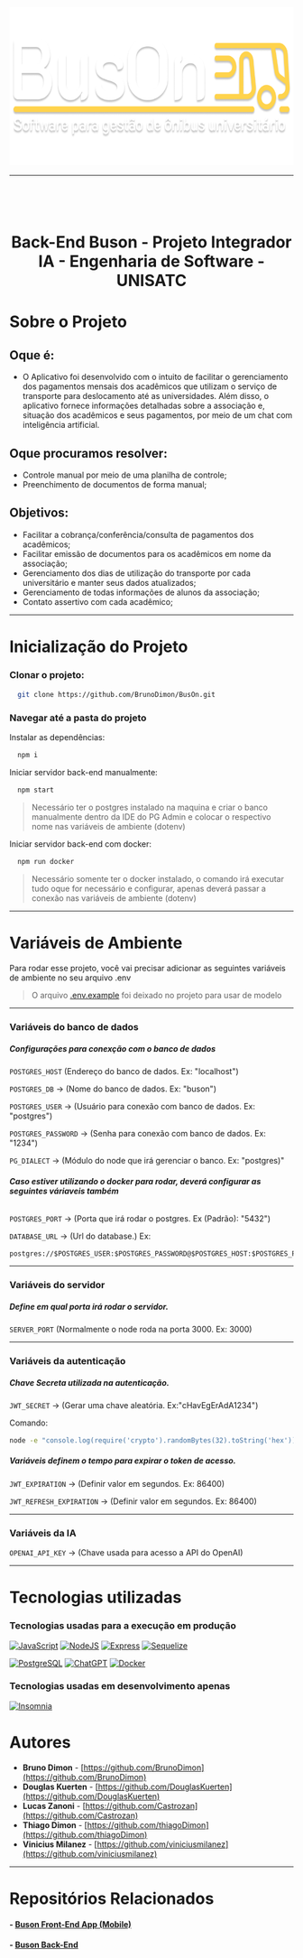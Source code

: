 <div align="center">
  <img src="https://github.com/BrunoDimon/BusOnApp/blob/main/assets/busOnFonteBranca.png" alt="BusOn Logo" style='height: 280px;'/>  <hr>
  <h1>
    <br>
      <p>Back-End Buson - Projeto Integrador IA - Engenharia de Software - UNISATC</p>
  </h1>
</div>

# Sobre o Projeto
## Oque é:
- O Aplicativo foi desenvolvido com o intuito de facilitar o gerenciamento dos pagamentos mensais dos acadêmicos que utilizam o serviço de transporte para deslocamento até as universidades. Além disso, o aplicativo fornece informações detalhadas sobre a associação e, situação dos acadêmicos e seus pagamentos, por meio de um chat com inteligência artificial.

## Oque procuramos resolver:
- Controle manual por meio de uma planilha de controle;
- Preenchimento de documentos de forma manual;
  
## Objetivos:
- Facilitar a cobrança/conferência/consulta de pagamentos dos acadêmicos;
- Facilitar emissão de documentos para os acadêmicos em nome da associação;
- Gerenciamento dos dias de utilização do transporte por cada universitário e manter seus dados atualizados;
- Gerenciamento de todas informações de alunos da associação;
- Contato assertivo com cada acadêmico;

---

# Inicialização do Projeto
### Clonar o projeto:
```bash
  git clone https://github.com/BrunoDimon/BusOn.git
```
### Navegar até a pasta do projeto

Instalar as dependências:
```bash
  npm i 
```

Iniciar servidor back-end manualmente:
```bash
  npm start 
```
> Necessário ter o postgres instalado na maquina e criar o banco manualmente dentro da IDE do PG Admin e colocar o respectivo nome nas variáveis de ambiente (dotenv)

Iniciar servidor back-end com docker:
```bash
  npm run docker
```
> Necessário somente ter o docker instalado, o comando irá executar tudo oque for necessário e configurar, apenas deverá passar a conexão nas variáveis de ambiente (dotenv)


---

# Variáveis de Ambiente

Para rodar esse projeto, você vai precisar adicionar as seguintes variáveis de ambiente no seu arquivo .env
> O arquivo [.env.example](https://github.com/BrunoDimon/BusOn/blob/main/.env.example) foi deixado no projeto para usar de modelo

---

### Variáveis do banco de dados
##### **Configurações para conexção com o banco de dados**

`POSTGRES_HOST` (Endereço do banco de dados. Ex: "localhost")

`POSTGRES_DB` -> (Nome do banco de dados. Ex: "buson")

`POSTGRES_USER` -> (Usuário para conexão com banco de dados. Ex: "postgres")

`POSTGRES_PASSWORD` -> (Senha para conexão com banco de dados. Ex: "1234")

`PG_DIALECT` -> (Módulo do node que irá gerenciar o banco. Ex: "postgres)"

###### **Caso estiver utilizando o docker para rodar, deverá configurar as seguintes váriaveis também**

`POSTGRES_PORT` -> (Porta que irá rodar o postgres. Ex (Padrão): "5432")

`DATABASE_URL` -> (Url do database.) 
Ex:
```
postgres://$POSTGRES_USER:$POSTGRES_PASSWORD@$POSTGRES_HOST:$POSTGRES_PORT/$POSTGRES_DB)
```


---

### Variáveis do servidor
##### **Define em qual porta irá rodar o servidor.**

`SERVER_PORT`  (Normalmente o node roda na porta 3000. Ex: 3000)

---

### Variáveis da autenticação
##### **Chave Secreta utilizada na autenticação.**

`JWT_SECRET` -> (Gerar uma chave aleatória. Ex:"cHavEgErAdA1234")

Comando:
```bash
node -e "console.log(require('crypto').randomBytes(32).toString('hex'));"
```

##### **Variáveis definem o tempo para expirar o token de acesso.**

`JWT_EXPIRATION` -> (Definir valor em segundos. Ex: 86400)

`JWT_REFRESH_EXPIRATION` -> (Definir valor em segundos. Ex: 86400)

---

### **Variáveis da IA**
`OPENAI_API_KEY` -> (Chave usada para acesso a API do OpenAI)

---

# Tecnologias utilizadas
### Tecnologias usadas para a execução em produção
[![JavaScript][JavaScript.js]][JavaScript-url]
[![NodeJS][NodeJS.js]][NodeJS-url]
[![Express][Express.js]][Express-url]
[![Sequelize][Sequelize]][Sequelize-url]

[![PostgreSQL][PostgreSQL.js]][PostgreSQL-url]
[![ChatGPT][ChatGPT]][ChatGPT-url]
[![Docker][Docker.js]][Docker-url]

### Tecnologias usadas em desenvolvimento apenas
[![Insomnia][Insomnia.js]][Insomnia-url]

# Autores

* **Bruno Dimon** - [https://github.com/BrunoDimon](https://github.com/BrunoDimon)
* **Douglas Kuerten** - [https://github.com/DouglasKuerten](https://github.com/DouglasKuerten)
* **Lucas Zanoni** - [https://github.com/Castrozan](https://github.com/Castrozan)
* **Thiago Dimon** - [https://github.com/thiagoDimon](https://github.com/thiagoDimon)
* **Vinicius Milanez** - [https://github.com/viniciusmilanez](https://github.com/viniciusmilanez)
  
---

# Repositórios Relacionados

 #### - [Buson Front-End App (Mobile)](https://github.com/BrunoDimon/BusOnApp)
 #### - [Buson Back-End](https://github.com/BrunoDimon/BusOn)


<!-- MARKDOWN LINKS & IMAGES -->
<!-- https://www.markdownguide.org/basic-syntax/#reference-style-links -->
[JavaScript.js]: https://img.shields.io/badge/JavaScript-F7DF1E?style=for-the-badge&logo=javascript&logoColor=black
[JavaScript-url]: https://developer.mozilla.org/en-US/docs/Web/JavaScript
[ReactNative.js]: https://img.shields.io/badge/React_Native-20232A?style=for-the-badge&logo=react&logoColor=61DAFB
[ReactNative-url]: https://reactnative.dev/
[Expo.js]: https://img.shields.io/badge/Expo-1B1F23?style=for-the-badge&logo=expo&logoColor=white
[Expo-url]: https://expo.dev/
[Insomnia.js]: https://img.shields.io/badge/Insomnia-5849be?style=for-the-badge&logo=Insomnia&logoColor=white
[Insomnia-url]: https://insomnia.rest/download
[Docker.js]: https://img.shields.io/badge/Docker-2496ED?logo=docker&logoColor=white&style=for-the-badge
[Docker-url]: https://www.docker.com/products/docker-desktop/
[PostgreSQL.js]: https://img.shields.io/badge/PostgreSQL-000?style=for-the-badge&logo=postgresql
[PostgreSQL-url]: https://www.postgresql.org/download/
[NodeJS.js]: https://img.shields.io/badge/node.js-6DA55F?style=for-the-badge&logo=node.js&logoColor=white
[NodeJS-url]: https://nodejs.org/en/download/package-manager/current
[Express.js]: https://img.shields.io/badge/express.js-%23404d59.svg?style=for-the-badge&logo=express&logoColor=%2361DAFB
[Express-url]: https://expressjs.com/pt-br/
[ChatGPT]: https://img.shields.io/badge/chatGPT-74aa9c?style=for-the-badge&logo=openai&logoColor=white
[ChatGPT-url]: https://platform.openai.com/
[Sequelize]: https://img.shields.io/badge/Sequelize-52B0E7?style=for-the-badge&logo=Sequelize&logoColor=white
[Sequelize-url]: https://sequelize.org/
